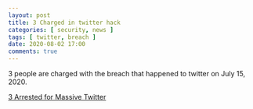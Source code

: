 ```yaml
---
layout: post
title: 3 Charged in twitter hack
categories: [ security, news ]
tags: [ twitter, breach ]
date: 2020-08-02 17:00
comments: true
---
```


3 people are charged with the breach that happened to twitter on July 15, 2020.  
  
[3 Arrested for Massive Twitter](https://www.darkreading.com/attacks-breaches/3-arrested-for-massive-twitter-breach/d/d-id/1338518)
